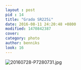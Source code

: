 ```yaml
---
layout : post
pid : 14
title: "Grado SR225i"
date: 2016-08-11 24:20:48 +0800
modified: 1470842387
cover: 
category: photo
author: benniks
look: 16
---
```

![20160728-P7280731.jpg](https://ooo.0o0.ooo/2016/08/10/57ab4546539c9.jpg)
